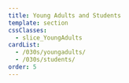 ```yaml
---
title: Young Adults and Students
template: section
cssClasses:
  - slice_YoungAdults
cardList:
  - /030s/youngadults/
  - /030s/students/
order: 5
---
```

